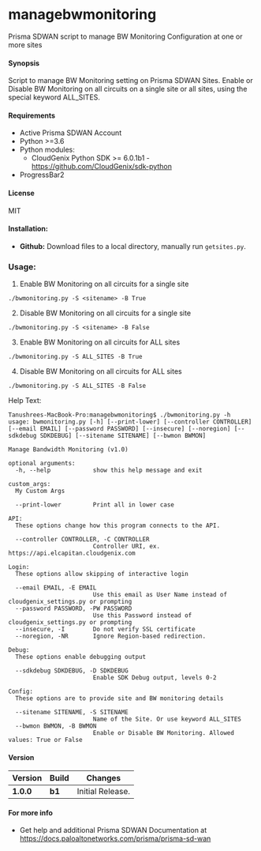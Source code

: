 # managebwmonitoring
Prisma SDWAN script to manage BW Monitoring Configuration at one or more sites

#### Synopsis
Script to manage BW Monitoring setting on Prisma SDWAN Sites. Enable or Disable BW Monitoring on all circuits on a single site or all sites, using the special keyword ALL_SITES.


#### Requirements
* Active Prisma SDWAN Account
* Python >=3.6
* Python modules:
    * CloudGenix Python SDK >= 6.0.1b1 - <https://github.com/CloudGenix/sdk-python>
* ProgressBar2

#### License
MIT

#### Installation:
 - **Github:** Download files to a local directory, manually run `getsites.py`. 

### Usage:
1. Enable BW Monitoring on all circuits for a single site
```
./bwmonitoring.py -S <sitename> -B True
```

2. Disable BW Monitoring on all circuits for a single site
```
./bwmonitoring.py -S <sitename> -B False
```

3. Enable BW Monitoring on all circuits for ALL sites
```
./bwmonitoring.py -S ALL_SITES -B True
```

4. Disable BW Monitoring on all circuits for ALL sites
```
./bwmonitoring.py -S ALL_SITES -B False
```


Help Text:
```angular2
Tanushrees-MacBook-Pro:managebwmonitoring$ ./bwmonitoring.py -h
usage: bwmonitoring.py [-h] [--print-lower] [--controller CONTROLLER] [--email EMAIL] [--password PASSWORD] [--insecure] [--noregion] [--sdkdebug SDKDEBUG] [--sitename SITENAME] [--bwmon BWMON]

Manage Bandwidth Monitoring (v1.0)

optional arguments:
  -h, --help            show this help message and exit

custom_args:
  My Custom Args

  --print-lower         Print all in lower case

API:
  These options change how this program connects to the API.

  --controller CONTROLLER, -C CONTROLLER
                        Controller URI, ex. https://api.elcapitan.cloudgenix.com

Login:
  These options allow skipping of interactive login

  --email EMAIL, -E EMAIL
                        Use this email as User Name instead of cloudgenix_settings.py or prompting
  --password PASSWORD, -PW PASSWORD
                        Use this Password instead of cloudgenix_settings.py or prompting
  --insecure, -I        Do not verify SSL certificate
  --noregion, -NR       Ignore Region-based redirection.

Debug:
  These options enable debugging output

  --sdkdebug SDKDEBUG, -D SDKDEBUG
                        Enable SDK Debug output, levels 0-2

Config:
  These options are to provide site and BW monitoring details

  --sitename SITENAME, -S SITENAME
                        Name of the Site. Or use keyword ALL_SITES
  --bwmon BWMON, -B BWMON
                        Enable or Disable BW Monitoring. Allowed values: True or False

```

#### Version
| Version | Build | Changes |
| ------- | ----- | ------- |
| **1.0.0** | **b1** | Initial Release. |


#### For more info
 * Get help and additional Prisma SDWAN Documentation at <https://docs.paloaltonetworks.com/prisma/prisma-sd-wan>
 
